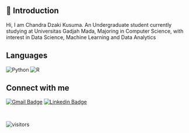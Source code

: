 <h2>💬 Introduction</h2>
Hi, I am Chandra Dzaki Kusuma. An Undergraduate student currently studying at Universitas Gadjah Mada, Majoring in Computer Science, with interest in Data Science, Machine Learning and Data Analytics

## Languages
![Python](https://img.shields.io/badge/-Python-306998?style=flat-square&labelColor=323330&logo=Python)
![R](https://img.shields.io/badge/-R-165CAA?style=flat-square&labelColor=323330&logo=R)

## Connect with me
[![Gmail Badge](https://img.shields.io/badge/-Chandra_Dzaki-c14438?style=flat&logo=Gmail&logoColor=white&link=mailto:chandradzakikusuma@gmail.com)](mailto:chandradzakikusuma@gmail.com)
[![Linkedin Badge](https://img.shields.io/badge/-Chandradzaki-blue?style=flat&logo=Linkedin&logoColor=white&link=https://www.linkedin.com/in/chandradzaki/)](https://www.linkedin.com/in/chandradzaki/)

<br/>

![visitors](https://visitor-badge.glitch.me/badge?page_id=chndrdz.chndrdz)
<!---
chndrdz/chndrdz is a ✨ special ✨ repository because its `README.md` (this file) appears on your GitHub profile.
You can click the Preview link to take a look at your changes.
--->
